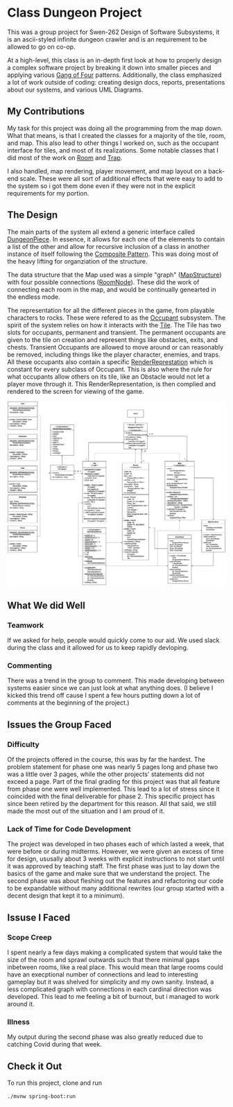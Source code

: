 # Class Dungeon Project

This was a group project for Swen-262 Design of Software Subsystems, it is an ascii-styled infinite dungeon crawler and is an requirement to be allowed to go on co-op.

At a high-level, this class is an in-depth first look at how to properly design a complex software project by breaking it down into smaller pieces and applying various [Gang of Four](https://en.wikipedia.org/wiki/Design_Patterns) patterns. Additionally, the class emphasized a lot of work outside of coding: creating design docs, reports, presentations about our systems, and various UML Diagrams. 

## My Contributions

My task for this project was doing all the programming from the map down. What that means, is that I created the classes for a majority of the tile, room, and map. This also lead to other things I worked on, such as the occupant interface for tiles, and most of its realizations. Some notable classes that I did most of the work on [Room](https://github.com/DannyCato/ClassDungeonCrawler/blob/main/src/main/java/edu/rit/swen262/domain/DungeonPiece/Room.java) and [Trap](https://github.com/DannyCato/ClassDungeonCrawler/blob/main/src/main/java/edu/rit/swen262/domain/Trap.java).

I also handled, map rendering, player movement, and map layout on a back-end scale. These were all sort of additional effects that were easy to add to the system so i got them done even if they were not in the explicit requirements for my portion.

## The Design

The main parts of the system all extend a generic interface called [DungeonPiece](https://github.com/DannyCato/ClassDungeonCrawler/blob/main/src/main/java/edu/rit/swen262/domain/DungeonPiece/DungeonPiece.java). In essence, it allows for each one of the elements to contain a list of the other and allow for recursive inclusion of a class in another instance of itself following the [Composite Pattern](https://en.wikipedia.org/wiki/Composite_pattern). This was doing most of the heavy lifting for organziation of the structure.

The data structure that the Map used was a simple "graph" \([MapStructure](https://github.com/DannyCato/ClassDungeonCrawler/blob/main/src/main/java/edu/rit/swen262/domain/DungeonPiece/MapStructure.java)\) with four possible connections \([RoomNode](https://github.com/DannyCato/ClassDungeonCrawler/blob/main/src/main/java/edu/rit/swen262/domain/DungeonPiece/RoomNode.java)\). These did the work of connecting each room in the map, and would be continually genearted in the endless mode.

The representation for all the different pieces in the game, from playable characters to rocks. These were refered to as the [Occupant](https://github.com/DannyCato/ClassDungeonCrawler/blob/main/src/main/java/edu/rit/swen262/domain/Occupant.java) subsystem. The spirit of the system relies on how it interacts with the [Tile](https://github.com/DannyCato/ClassDungeonCrawler/blob/main/src/main/java/edu/rit/swen262/domain/DungeonPiece/Tile.java). The Tile has two slots for occupants, permanent and transient. The permanent occupants are given to the tile on creation and represent things like obstacles, exits, and chests. Transient Occupants are allowed to move around or can reasonably be removed, including things like the player character, enemies, and traps. All these occupants also contain a specific [RenderReprestation](https://github.com/DannyCato/ClassDungeonCrawler/blob/main/src/main/java/edu/rit/swen262/domain/RenderRepresentation.java) which is constant for every subclass of Occupant. This is also where the rule for what occupants allow others on its tile, like an Obstacle would not let a player move through it. This RenderRepresentation, is then complied and rendered to the screen for viewing of the game.

![UML Class Diagram of the Map System](./Images/Map-Room-Tile_Subsystem.png)

## What We did Well

### Teamwork

If we asked for help, people would quickly come to our aid. We used slack during the class and it allowed for us to keep rapidly devloping.

### Commenting

There was a trend in the group to comment. This made developing between systems easier since we can just look at what anything does. (I believe I kicked this trend off cause I spent a few hours putting down a lot of comments at the beginning of the project.)

## Issues the Group Faced

### Difficulty

Of the projects offered in the course, this was by far the hardest. The problem statement for phase one was nearly 5 pages long and phase two was a little over 3 pages, while the other projects' statements did not exceed a page. Part of the final grading for this project was that all feature from phase one were well implemented. This lead to a lot of stress since it coincided with the final deliverable for phase 2. This specific project has since been retired by the department for this reason. All that said, we still made the most out of the situation and I am proud of it.

### Lack of Time for Code Development

The project was developed in two phases each of which lasted a week, that were before or during midterms. However, we were given an excess of time for design, ususally about 3 weeks with explicit instructions to not start until it was approved by teaching staff. The first phase was just to lay down the basics of the game and make sure that we understand the project. The second phase was about fleshing out the features and refactoring our code to be expandable without many additional rewrites (our group started with a decent design that kept it to a minimum).

## Issuse I Faced

### Scope Creep

I spent nearly a few days making a complicated system that would take the size of the room and sprawl outwards such that there minimal gaps inbetween rooms, like a real place. This would mean that large rooms could have an execptional number of connections and lead to interesting gameplay but it was shelved for simplicity and my own sanity. Instead, a less complicated graph with connections in each cardinal direction was developed. This lead to me feeling a bit of burnout, but i managed to work around it.

### Illness

My output during the second phase was also greatly reduced due to catching Covid during that week.

## Check it Out

To run this project, clone and run 
```shell
./mvnw spring-boot:run
```
